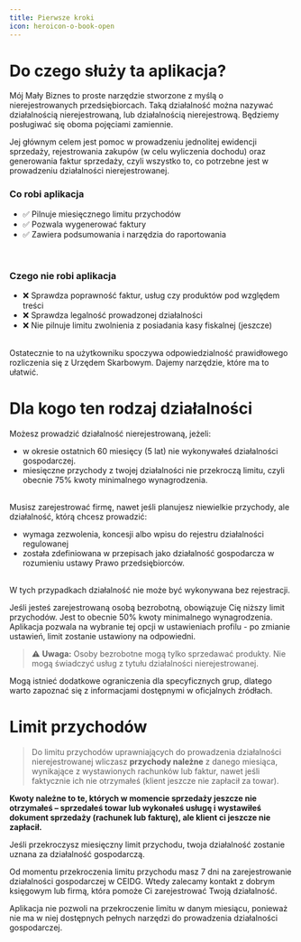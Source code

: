 ```yaml
---
title: Pierwsze kroki
icon: heroicon-o-book-open
---
```


# Do czego służy ta aplikacja?

Mój Mały Biznes to proste narzędzie stworzone z myślą o nierejestrowanych przedsiębiorcach. Taką działalność można nazywać działalnością nierejestrowaną, lub działalnością nierejestrową. Będziemy posługiwać się oboma pojęciami zamiennie.

Jej głównym celem jest pomoc w prowadzeniu jednolitej ewidencji sprzedaży, rejestrowania zakupów (w celu wyliczenia dochodu) oraz generowania faktur sprzedaży, czyli wszystko to, co potrzebne jest w prowadzeniu działalności nierejestrowanej.

### Co robi aplikacja

-   ✅ Pilnuje miesięcznego limitu przychodów
-   ✅ Pozwala wygenerować faktury
-   ✅ Zawiera podsumowania i narzędzia do raportowania

<br>

### Czego nie robi aplikacja

-   ❌ Sprawdza poprawność faktur, usług czy produktów pod względem treści
-   ❌ Sprawdza legalność prowadzonej działalności
-   ❌ Nie pilnuje limitu zwolnienia z posiadania kasy fiskalnej (jeszcze)

\
Ostatecznie to na użytkowniku spoczywa odpowiedzialność prawidłowego rozliczenia się z Urzędem Skarbowym. Dajemy narzędzie, które ma to ułatwić.

# Dla kogo ten rodzaj działalności

Możesz prowadzić działalność nierejestrowaną, jeżeli:

-   w okresie ostatnich 60 miesięcy (5 lat) nie wykonywałeś działalności gospodarczej.
-   miesięczne przychody z twojej działalności nie przekroczą limitu, czyli obecnie 75% kwoty minimalnego wynagrodzenia.

\
Musisz zarejestrować firmę, nawet jeśli planujesz niewielkie przychody, ale działalność, którą chcesz prowadzić:

-   wymaga zezwolenia, koncesji albo wpisu do rejestru działalności regulowanej
-   została zdefiniowana w przepisach jako działalność gospodarcza w rozumieniu ustawy Prawo przedsiębiorców.

\
W tych przypadkach działalność nie może być wykonywana bez rejestracji.

Jeśli jesteś zarejestrowaną osobą bezrobotną, obowiązuje Cię niższy limit przychodów. Jest to obecnie 50% kwoty minimalnego wynagrodzenia. Aplikacja pozwala na wybranie tej opcji w ustawieniach profilu - po zmianie ustawień, limit zostanie ustawiony na odpowiedni.

> ⚠️ **Uwaga:** Osoby bezrobotne mogą tylko sprzedawać produkty. Nie mogą świadczyć usług z tytułu działalności nierejestrowanej.

Mogą istnieć dodatkowe ograniczenia dla specyficznych grup, dlatego warto zapoznać się z informacjami dostępnymi w oficjalnych źródłach.

# Limit przychodów

> Do limitu przychodów uprawniających do prowadzenia działalności nierejestrowanej wliczasz **przychody należne** z danego miesiąca, wynikające z wystawionych rachunków lub faktur, nawet jeśli faktycznie ich nie otrzymałeś (klient jeszcze nie zapłacił za towar).

**Kwoty należne to te, których w momencie sprzedaży jeszcze nie otrzymałeś – sprzedałeś towar lub wykonałeś usługę i wystawiłeś dokument sprzedaży (rachunek lub fakturę), ale klient ci jeszcze nie zapłacił.**

Jeśli przekroczysz miesięczny limit przychodu, twoja działalność zostanie uznana za działalność gospodarczą.

Od momentu przekroczenia limitu przychodu masz 7 dni na zarejestrowanie działalności gospodarczej w CEIDG. Wtedy zalecamy kontakt z dobrym księgowym lub firmą, która pomoże Ci zarejestrować Twoją działalność.

Aplikacja nie pozwoli na przekroczenie limitu w danym miesiącu, ponieważ nie ma w niej dostępnych pełnych narzędzi do prowadzenia działalności gospodarczej.
